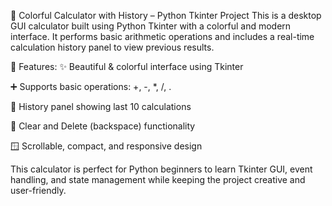 🧮 Colorful Calculator with History – Python Tkinter Project
This is a desktop GUI calculator built using Python Tkinter with a colorful and modern interface. It performs basic arithmetic operations and includes a real-time calculation history panel to view previous results.

🔑 Features:
✨ Beautiful & colorful interface using Tkinter

➕ Supports basic operations: +, -, *, /, .

📜 History panel showing last 10 calculations

🧹 Clear and Delete (backspace) functionality

🪟 Scrollable, compact, and responsive design

This calculator is perfect for Python beginners to learn Tkinter GUI, event handling, and state management while keeping the project creative and user-friendly.

